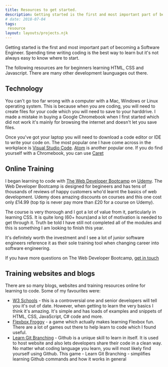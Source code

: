 ```yaml
---
title: Resources to get started.
description: Getting started is the first and most important part of becoming a Software Engineer. Spending time writing coding is the best way to learn but it's not always easy to know where to start. The following resources are for beginners learning HTML, CSS and Javascript. There are many other development launguages out there.
# date: 2018-07-04
tags:
 resource
layout: layouts/projects.njk
---
```


Getting started is the first and most important part of becoming a Software Engineer. Spending time writing coding is the best way to learn but it's not always easy to know where to start. 

The following resources are for beginners learning HTML, CSS and Javascript. There are many other development launguages out there.


## Technology
You can't go too far wrong with a computer with a Mac, Windows or Linux operating system. This is because when you are coding, you will need to create files for your code which you will need to save to your harddrive. I made a mistake in buying a Google Chromebook when I first started which did not work it's mainly for browsing the internet and doesn't let you save files.  

Once you've got your laptop you will need to download a code editor or IDE to write your code on. The most popular one I have come across in the workplace is <a href="https://code.visualstudio.com/">Visual Studio Code</a>. <a href="https://atom.io/">Atom</a> is another popular one. If you do find yourself with a Chromebook, you can use <a href="https://chrome.google.com/webstore/detail/caret/">Caret</a>

## Online Training 
 I began learning to code with <a href="https://www.udemy.com/course/the-web-developer-bootcamp">The Web Developer Bootcamp</a> on <a href="https://www.udemy.com">Udemy</a>. The Web Developer Bootcamp is designed for begineers and has tens of thousands of reviews of happy customers who'd learnt the basics of web development. Udemy does amazing discounts on courses and this one cost only £14.99 (top tip is never pay more than £20 for a course on Udemy). 
 
The course is very thorough and I got a lot of value from it, particularly in learning CSS. It is quite long (60+ hours)and a lot of motivation is needed to get through it. Truth be told I have still not completed all of the modules and this is something I am looking to finish this year. 

It's definitely worth the investment and I see a lot of junior software engineers reference it as their sole training tool when changing career into software engineering. 

If you have more questions on The Web Developer Bootcamp, <a href="/contact">get in touch</a>

## Training websites and blogs 

There are so many blogs, websites and training resources online for learning to code. Some of my favourites were:

- <a href="https://www.w3schools.com/">W3 Schools</a> - this is a controversial one and senior developers will tell you it's out of date. However, when getting to learn the very basics I think it's amazing. It's simple and has loads of examples and snippets of HTML, CSS, JavaScript, C# code and more.  
- <a href="https://flexboxfroggy.com/">Flexbox Froggy</a> - a game which actually makes learning Flexbox fun. There are a lot of games out there to help learn to code which I found useful.
- <a href="https://learngitbranching.js.org/">Learn Git Branching</a> - Github is a unique skill to learn in itself. It is used to host website and also lets developers share their code in a clean way. No matter what coding language you learn, you will most likely find yourself using Github. This game - Learn Git Branching - simplifies learning Github commands and how it works in general



<!-- ``` text/2-3
// this is a command
function myCommand() {
	let counter = 0;
	counter++;
}

// Test with a line break above this line.
console.log('Test');
``` -->